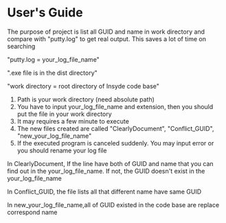 # User's Guide

The purpose of project is list all GUID and name in work directory and compare with "putty.log" to get real output. This saves a lot of time on searching

"putty.log = your_log_file_name"

".exe file is in the dist directory"

"work directory = root directory of Insyde code base"

1. Path is your work directory (need absolute path)
2. You have to input your_log_file_name and extension, then you should put the file in your work directory
3. It may requires a few minute to execute
4. The new files created are called "ClearlyDocument", "Conflict_GUID", "new_your_log_file_name"
5. If the executed program is canceled suddenly. You may input error or you should rename your log file

In ClearlyDocument, If the line have both of GUID and name that you can find out in the your_log_file_name. If not, the GUID doesn't exist in the your_log_file_name

In Conflict_GUID, the file lists all that different name have same GUID

In new_your_log_file_name,all of GUID existed in the code base are replace correspond name 
